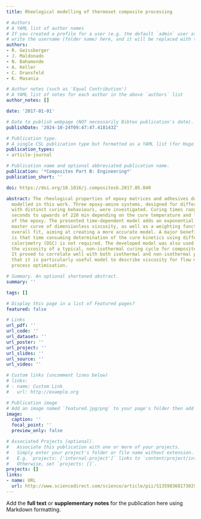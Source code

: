 ```yaml
---
title: Rheological modelling of thermoset composite processing

# Authors
# A YAML list of author names
# If you created a profile for a user (e.g. the default `admin` user at `content/authors/admin/`), 
# write the username (folder name) here, and it will be replaced with their full name and linked to their profile.
authors:
- R. Geissberger
- J. Maldonado
- N. Bahamonde
- A. Keller
- C. Dransfeld
- K. Masania

# Author notes (such as 'Equal Contribution')
# A YAML list of notes for each author in the above `authors` list
author_notes: []

date: '2017-01-01'

# Date to publish webpage (NOT necessarily Bibtex publication's date).
publishDate: '2024-10-24T09:47:47.418143Z'

# Publication type.
# A single CSL publication type but formatted as a YAML list (for Hugo requirements).
publication_types:
- article-journal

# Publication name and optional abbreviated publication name.
publication: '*Composites Part B: Engineering*'
publication_short: ''

doi: https://doi.org/10.1016/j.compositesb.2017.05.040

abstract: The rheological properties of epoxy matrices and adhesives during cure are
  modelled in this work. Three epoxy-amine systems, designed for different applications
  with distinct curing behaviours, were investigated. Curing times ranged from a few
  seconds to upwards of 220 min depending on the cure temperature and formulation
  of the epoxy. The presented time-dependent model adds an exponential fit to Kiuna-Fontana's
  master curve of dimensionless viscosity, as well as a weighting function for the
  overall fit, aiming at creating a more accurate model. A major benefit of the approach
  is that time consuming determination of the cure kinetics using differential scanning
  calorimetry (DSC) is not required. The developed model was also used to predict
  the viscosity of a typical, non-isothermal curing cycle for composite manufacturing.
  It proved to correlate well with both isothermal and non-isothermal processes, demonstrating
  that it is particularly useful model to describe viscosity for flow modelling or
  process optimisation.

# Summary. An optional shortened abstract.
summary: ''

tags: []

# Display this page in a list of Featured pages?
featured: false

# Links
url_pdf: ''
url_code: ''
url_dataset: ''
url_poster: ''
url_project: ''
url_slides: ''
url_source: ''
url_video: ''

# Custom links (uncomment lines below)
# links:
# - name: Custom Link
#   url: http://example.org

# Publication image
# Add an image named `featured.jpg/png` to your page's folder then add a caption below.
image:
  caption: ''
  focal_point: ''
  preview_only: false

# Associated Projects (optional).
#   Associate this publication with one or more of your projects.
#   Simply enter your project's folder or file name without extension.
#   E.g. `projects: ['internal-project']` links to `content/project/internal-project/index.md`.
#   Otherwise, set `projects: []`.
projects: []
links:
- name: URL
  url: http://www.sciencedirect.com/science/article/pii/S1359836817302962
---
```


Add the **full text** or **supplementary notes** for the publication here using Markdown formatting.
